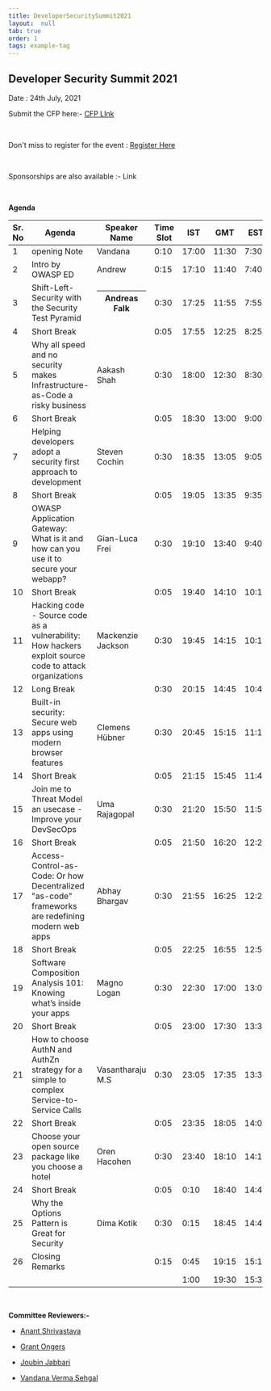 ```yaml
---
title: DeveloperSecuritySummit2021
layout:  null
tab: true
order: 1
tags: example-tag
---
```


## Developer Security Summit 2021

Date : 24th July, 2021


Submit the CFP here:-  [CFP LInk](https://owasp.submittable.com/submit/196834/owasp-appsec-days-developer-security-summit-2021)

<br>

Don't miss to register for the event : [Register Here](https://www.eventbrite.com/e/appsec-days-owasp-developer-security-summit-2021-tickets-153345649967)

<br>

Sponsorships are also available :- Link

<br>

**Agenda**

<table>
<colgroup>
<col style="width: 11%" />
<col style="width: 27%" />
<col style="width: 13%" />
<col style="width: 11%" />
<col style="width: 11%" />
<col style="width: 11%" />
<col style="width: 11%" />
</colgroup>
<thead>
<tr class="header">
<th>Sr. No</th>
<th>Agenda</th>
<th>Speaker Name</th>
<th>Time Slot</th>
<th>IST</th>
<th>GMT</th>
<th>EST</th>
</tr>
</thead>
<tbody>
<tr class="odd">
<td>1</td>
<td>opening Note</td>
<td>Vandana</td>
<td>0:10</td>
<td>17:00</td>
<td>11:30</td>
<td>7:30</td>
</tr>
<tr class="even">
<td>2</td>
<td>Intro by OWASP ED</td>
<td>Andrew</td>
<td>0:15</td>
<td>17:10</td>
<td>11:40</td>
<td>7:40</td>
</tr>
<tr class="odd">
<td>3</td>
<td>Shift-Left-Security with the Security Test Pyramid</td>
<td><table>
<colgroup>
<col style="width: 100%" />
</colgroup>
<thead>
<tr class="header">
<th>Andreas Falk</th>
</tr>
</thead>
<tbody>
</tbody>
</table></td>
<td>0:30</td>
<td>17:25</td>
<td>11:55</td>
<td>7:55</td>
</tr>
<tr class="even">
<td>4</td>
<td>Short Break</td>
<td></td>
<td>0:05</td>
<td>17:55</td>
<td>12:25</td>
<td>8:25</td>
</tr>
<tr class="odd">
<td>5</td>
<td>Why all speed and no security makes Infrastructure-as-Code a risky business</td>
<td>Aakash Shah</td>
<td>0:30</td>
<td>18:00</td>
<td>12:30</td>
<td>8:30</td>
</tr>
<tr class="even">
<td>6</td>
<td>Short Break</td>
<td></td>
<td>0:05</td>
<td>18:30</td>
<td>13:00</td>
<td>9:00</td>
</tr>
<tr class="odd">
<td>7</td>
<td>Helping developers adopt a security first approach to development</td>
<td>Steven Cochin</td>
<td>0:30</td>
<td>18:35</td>
<td>13:05</td>
<td>9:05</td>
</tr>
<tr class="even">
<td>8</td>
<td>Short Break</td>
<td></td>
<td>0:05</td>
<td>19:05</td>
<td>13:35</td>
<td>9:35</td>
</tr>
<tr class="odd">
<td>9</td>
<td>OWASP Application Gateway: What is it and how can you use it to secure your webapp?</td>
<td>Gian-Luca Frei</td>
<td>0:30</td>
<td>19:10</td>
<td>13:40</td>
<td>9:40</td>
</tr>
<tr class="even">
<td>10</td>
<td>Short Break</td>
<td></td>
<td>0:05</td>
<td>19:40</td>
<td>14:10</td>
<td>10:10</td>
</tr>
<tr class="odd">
<td>11</td>
<td>Hacking code - Source code as a vulnerability: How hackers exploit source code to attack organizations</td>
<td>Mackenzie Jackson</td>
<td>0:30</td>
<td>19:45</td>
<td>14:15</td>
<td>10:15</td>
</tr>
<tr class="even">
<td>12</td>
<td>Long Break</td>
<td></td>
<td>0:30</td>
<td>20:15</td>
<td>14:45</td>
<td>10:45</td>
</tr>
<tr class="odd">
<td>13</td>
<td>Built-in security: Secure web apps using modern browser features</td>
<td>Clemens Hübner</td>
<td>0:30</td>
<td>20:45</td>
<td>15:15</td>
<td>11:15</td>
</tr>
<tr class="even">
<td>14</td>
<td>Short Break</td>
<td></td>
<td>0:05</td>
<td>21:15</td>
<td>15:45</td>
<td>11:45</td>
</tr>
<tr class="odd">
<td>15</td>
<td>Join me to Threat Model an usecase - Improve your DevSecOps</td>
<td>Uma Rajagopal</td>
<td>0:30</td>
<td>21:20</td>
<td>15:50</td>
<td>11:50</td>
</tr>
<tr class="even">
<td>16</td>
<td>Short Break</td>
<td></td>
<td>0:05</td>
<td>21:50</td>
<td>16:20</td>
<td>12:20</td>
</tr>
<tr class="odd">
<td>17</td>
<td>Access-Control-as-Code: Or how Decentralized "as-code" frameworks are redefining modern web apps</td>
<td>Abhay Bhargav</td>
<td>0:30</td>
<td>21:55</td>
<td>16:25</td>
<td>12:25</td>
</tr>
<tr class="even">
<td>18</td>
<td>Short Break</td>
<td></td>
<td>0:05</td>
<td>22:25</td>
<td>16:55</td>
<td>12:55</td>
</tr>
<tr class="odd">
<td>19</td>
<td>Software Composition Analysis 101: Knowing what’s inside your apps</td>
<td>Magno Logan</td>
<td>0:30</td>
<td>22:30</td>
<td>17:00</td>
<td>13:00</td>
</tr>
<tr class="even">
<td>20</td>
<td>Short Break</td>
<td></td>
<td>0:05</td>
<td>23:00</td>
<td>17:30</td>
<td>13:30</td>
</tr>
<tr class="odd">
<td>21</td>
<td>How to choose AuthN and AuthZn strategy for a simple to complex Service-to-Service Calls</td>
<td>Vasantharaju M.S</td>
<td>0:30</td>
<td>23:05</td>
<td>17:35</td>
<td>13:35</td>
</tr>
<tr class="even">
<td>22</td>
<td>Short Break</td>
<td></td>
<td>0:05</td>
<td>23:35</td>
<td>18:05</td>
<td>14:05</td>
</tr>
<tr class="odd">
<td>23</td>
<td>Choose your open source package like you choose a hotel</td>
<td>Oren Hacohen</td>
<td>0:30</td>
<td>23:40</td>
<td>18:10</td>
<td>14:10</td>
</tr>
<tr class="even">
<td>24</td>
<td>Short Break</td>
<td></td>
<td>0:05</td>
<td>0:10</td>
<td>18:40</td>
<td>14:40</td>
</tr>
<tr class="odd">
<td>25</td>
<td>Why the Options Pattern is Great for Security</td>
<td>Dima Kotik</td>
<td>0:30</td>
<td>0:15</td>
<td>18:45</td>
<td>14:45</td>
</tr>
<tr class="even">
<td>26</td>
<td>Closing Remarks</td>
<td></td>
<td>0:15</td>
<td>0:45</td>
<td>19:15</td>
<td>15:15</td>
</tr>
<tr class="odd">
<td> </td>
<td> </td>
<td></td>
<td> </td>
<td>1:00</td>
<td>19:30</td>
<td>15:30</td>
</tr>
</tbody>
</table>


<br>

**Committee Reviewers:-**

* [Anant Shrivastava](https://twitter.com/anantshri)

* [Grant Ongers](https://twitter.com/rewtd)

* [Joubin Jabbari](https://twitter.com/joubinj)

* [Vandana Verma Sehgal](https://twitter.com/InfosecVandana)

